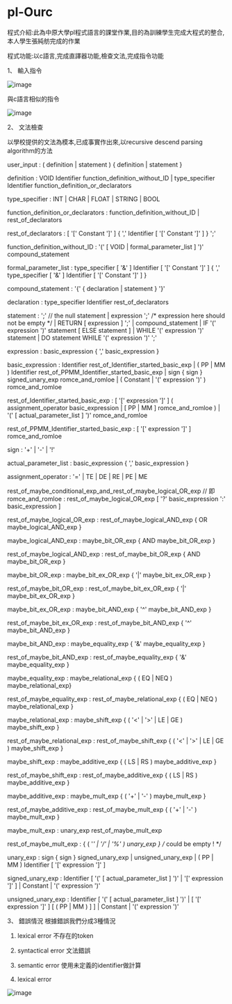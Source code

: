 # pl-Ourc
程式介紹:此為中原大學pl程式語言的課堂作業,目的為訓練學生完成大程式的整合,本人學生張純舫完成的作業

程式功能:以c語言,完成直譯器功能,檢查文法,完成指令功能

1、 輸入指令

![image](https://user-images.githubusercontent.com/55129180/190056012-e45fb169-cfd2-4f2d-9281-bdd567058000.png)

   與c語言相似的指令
   
![image](https://user-images.githubusercontent.com/55129180/190056302-148da952-ac9e-49f6-83b0-03516fe90fd2.png)

2、 文法檢查

以學校提供的文法為模本,已成事實作出來,以recursive descend parsing algorithm的方法

user_input 
    : ( definition | statement ) { definition | statement }



definition 
    :           VOID Identifier function_definition_without_ID 
    | type_specifier Identifier function_definition_or_declarators



type_specifier 
    : INT | CHAR | FLOAT | STRING | BOOL

function_definition_or_declarators 
    : function_definition_without_ID
    | rest_of_declarators



rest_of_declarators 
    : [ '[' Constant ']' ] 
      { ',' Identifier [ '[' Constant ']' ] } ';'



function_definition_without_ID 
    : '(' [ VOID | formal_parameter_list ] ')' compound_statement

formal_parameter_list 
    : type_specifier [ '&' ] Identifier [ '[' Constant ']' ] 
      { ',' type_specifier [ '&' ] Identifier [ '[' Constant ']' ] }



compound_statement 
    : '{' { declaration | statement } '}'



declaration 
    : type_specifier Identifier rest_of_declarators



statement
    : ';'     // the null statement
    | expression ';'  /* expression here should not be empty */
    | RETURN [ expression ] ';'
    | compound_statement
    | IF '(' expression ')' statement [ ELSE statement ]
    | WHILE '(' expression ')' statement
    | DO statement WHILE '(' expression ')' ';'
    
    
    
expression
    : basic_expression { ',' basic_expression }



basic_expression
    : Identifier rest_of_Identifier_started_basic_exp
    | ( PP | MM ) Identifier rest_of_PPMM_Identifier_started_basic_exp
    | sign { sign } signed_unary_exp romce_and_romloe
    | ( Constant | '(' expression ')' ) romce_and_romloe



rest_of_Identifier_started_basic_exp
    : [ '[' expression ']' ]
      ( assignment_operator basic_expression 
        | 
        [ PP | MM ] romce_and_romloe 
      )
    | '(' [ actual_parameter_list ] ')' romce_and_romloe



rest_of_PPMM_Identifier_started_basic_exp
    : [ '[' expression ']' ] romce_and_romloe 



sign
    : '+' | '-' | '!'



actual_parameter_list 
    : basic_expression { ',' basic_expression }



assignment_operator
    : '=' | TE | DE | RE | PE | ME



rest_of_maybe_conditional_exp_and_rest_of_maybe_logical_OR_exp // 即romce_and_romloe
    : rest_of_maybe_logical_OR_exp [ '?' basic_expression ':' basic_expression ]



rest_of_maybe_logical_OR_exp 
    : rest_of_maybe_logical_AND_exp { OR maybe_logical_AND_exp }



maybe_logical_AND_exp 
    : maybe_bit_OR_exp { AND maybe_bit_OR_exp }
    
    
rest_of_maybe_logical_AND_exp 
    : rest_of_maybe_bit_OR_exp { AND maybe_bit_OR_exp }



maybe_bit_OR_exp 
    : maybe_bit_ex_OR_exp { '|' maybe_bit_ex_OR_exp }
    
    
rest_of_maybe_bit_OR_exp 
    : rest_of_maybe_bit_ex_OR_exp { '|' maybe_bit_ex_OR_exp }



maybe_bit_ex_OR_exp 
    : maybe_bit_AND_exp { '^' maybe_bit_AND_exp }
    
    
rest_of_maybe_bit_ex_OR_exp 
    : rest_of_maybe_bit_AND_exp { '^' maybe_bit_AND_exp }



maybe_bit_AND_exp 
    : maybe_equality_exp { '&' maybe_equality_exp }
    
    
rest_of_maybe_bit_AND_exp 
    : rest_of_maybe_equality_exp { '&' maybe_equality_exp }



maybe_equality_exp 
    : maybe_relational_exp 
      { ( EQ | NEQ ) maybe_relational_exp}
      
      
rest_of_maybe_equality_exp 
    : rest_of_maybe_relational_exp 
      { ( EQ | NEQ ) maybe_relational_exp }
      
      

maybe_relational_exp 
    : maybe_shift_exp 
      { ( '<' | '>' | LE | GE ) maybe_shift_exp }
      
      
rest_of_maybe_relational_exp 
    : rest_of_maybe_shift_exp 
      { ( '<' | '>' | LE | GE ) maybe_shift_exp }
      
      

maybe_shift_exp 
    : maybe_additive_exp { ( LS | RS ) maybe_additive_exp }
    
    
rest_of_maybe_shift_exp 
    : rest_of_maybe_additive_exp { ( LS | RS ) maybe_additive_exp }
    
    

maybe_additive_exp 
    : maybe_mult_exp { ( '+' | '-' ) maybe_mult_exp }
    
    
rest_of_maybe_additive_exp 
    : rest_of_maybe_mult_exp { ( '+' | '-' ) maybe_mult_exp }
    
    

maybe_mult_exp 
    : unary_exp rest_of_maybe_mult_exp
    
    
rest_of_maybe_mult_exp 
    : { ( '*' | '/' | '%' ) unary_exp }  /* could be empty ! */
    
    

unary_exp
    : sign { sign } signed_unary_exp
    | unsigned_unary_exp
    | ( PP | MM ) Identifier [ '[' expression ']' ]
    
    

signed_unary_exp
    : Identifier [ '(' [ actual_parameter_list ] ')' 
                   |
                   '[' expression ']'
                 ]
    | Constant 
    | '(' expression ')'
    
    

unsigned_unary_exp
    : Identifier [ '(' [ actual_parameter_list ] ')' 
                   |
                   [ '[' expression ']' ] [ ( PP | MM ) ]
                 ]
    | Constant 
    | '(' expression ')'

3、  錯誤情況
根據錯誤我們分成3種情況
1. lexical error 不存在的token
2. syntactical error 文法錯誤
3.  semantic error  使用未定義的identifier做計算


1.  lexical error

   ![image](https://user-images.githubusercontent.com/55129180/190058033-025c0583-ad4e-466f-a2da-7cc49766fa2a.png)

